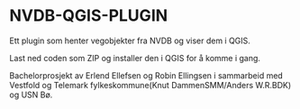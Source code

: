 # NVDB-QGIS-PLUGIN
Ett plugin som henter vegobjekter fra NVDB og viser dem i QGIS.

Last ned coden som ZIP og installer den i QGIS for å komme i gang.

Bachelorprosjekt av Erlend Ellefsen og Robin Ellingsen i sammarbeid med Vestfold og Telemark fylkeskommune(Knut DammenSMM/Anders W.R.BDK) og USN Bø.

